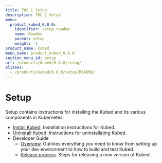 ```yaml
---
title: TOC | Setup
description: TOC | Setup
menu:
  product_kubed_0.8.0:
    identifier: setup-readme
    name: Readme
    parent: setup
    weight: -1
product_name: kubed
menu_name: product_kubed_0.8.0
section_menu_id: setup
url: /products/kubed/0.8.0/setup/
aliases:
  - /products/kubed/0.8.0/setup/README/
---
```


# Setup

Setup contains instructions for installing the Kubed and its various components in Kubernetes.

- [Install Kubed](/docs/setup/install.md). Installation instructions for Kubed.
- [Uninstall Kubed](/docs/setup/uninstall.md). Instructions for uninstallating Kubed.
- Developer Guide
  - [Overview](/docs/setup/developer-guide/overview.md). Outlines everything you need to know from setting up your dev environment to how to build and test Kubed.
  - [Release process](/docs/setup/developer-guide/release.md). Steps for releasing a new version of Kubed.
